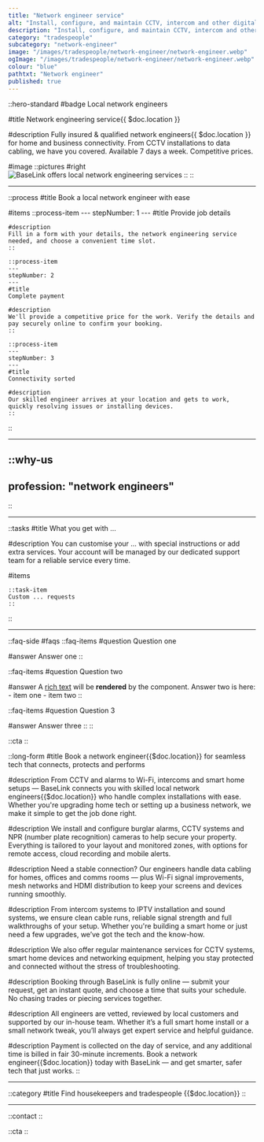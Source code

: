 ```yaml
---
title: "Network engineer service"
alt: "Install, configure, and maintain CCTV, intercom and other digital networks"
description: "Install, configure, and maintain CCTV, intercom and other digital networks"
category: "tradespeople"
subcategory: "network-engineer"
image: "/images/tradespeople/network-engineer/network-engineer.webp"
ogImage: "/images/tradespeople/network-engineer/network-engineer.webp"
colour: "blue"
pathtxt: "Network engineer"
published: true
---
```


::hero-standard
#badge
Local network engineers

#title
Network engineering service{{ $doc.location }}

#description
Fully insured & qualified network engineers{{ $doc.location }} for home and business connectivity. From CCTV installations to data cabling, we have you covered. Available 7 days a week. Competitive prices.

#image
    ::pictures
    #right
    ![BaseLink offers local network engineering services](/images/tradespeople/network-engineer/network-engineer.webp)
    ::
::

---

::process
#title
Book a local network engineer with ease

#items
    ::process-item
    ---
    stepNumber: 1
    ---
    #title
    Provide job details

    #description
    Fill in a form with your details, the network engineering service needed, and choose a convenient time slot.
    ::
    
    ::process-item
    ---
    stepNumber: 2
    ---
    #title
    Complete payment

    #description
    We'll provide a competitive price for the work. Verify the details and pay securely online to confirm your booking.
    ::

    ::process-item
    ---
    stepNumber: 3
    ---
    #title
    Connectivity sorted

    #description
    Our skilled engineer arrives at your location and gets to work, quickly resolving issues or installing devices.
    ::
::

---

::why-us
---
profession: "network engineers"
---
::

---

::tasks
#title
What you get with ...

#description
You can customise your ... with special instructions or add extra services. Your account will be managed by our dedicated support team for a reliable service every time.

#items

    ::task-item
    Custom ... requests
    ::
::

---

::faq-side
#faqs
  ::faq-items
  #question
  Question one

  #answer
  Answer one
  ::

  ::faq-items
  #question
  Question two

  #answer
  A [rich text](/services/commercial-cleaning) will be **rendered** by the component.
  Answer two is here:
    - item one
    - item two
  ::

  ::faq-items
  #question
  Question 3

  #answer
  Answer three
  ::
::

::cta
::

::long-form
#title
Book a network engineer{{$doc.location}} for seamless tech that connects, protects and performs

#description
From CCTV and alarms to Wi-Fi, intercoms and smart home setups — BaseLink connects you with skilled local network engineers{{$doc.location}} who handle complex installations with ease. Whether you're upgrading home tech or setting up a business network, we make it simple to get the job done right.

#description
We install and configure burglar alarms, CCTV systems and NPR (number plate recognition) cameras to help secure your property. Everything is tailored to your layout and monitored zones, with options for remote access, cloud recording and mobile alerts.

#description
Need a stable connection? Our engineers handle data cabling for homes, offices and comms rooms — plus Wi-Fi signal improvements, mesh networks and HDMI distribution to keep your screens and devices running smoothly.

#description
From intercom systems to IPTV installation and sound systems, we ensure clean cable runs, reliable signal strength and full walkthroughs of your setup. Whether you're building a smart home or just need a few upgrades, we’ve got the tech and the know-how.

#description
We also offer regular maintenance services for CCTV systems, smart home devices and networking equipment, helping you stay protected and connected without the stress of troubleshooting.

#description
Booking through BaseLink is fully online — submit your request, get an instant quote, and choose a time that suits your schedule. No chasing trades or piecing services together.

#description
All engineers are vetted, reviewed by local customers and supported by our in-house team. Whether it’s a full smart home install or a small network tweak, you’ll always get expert service and helpful guidance.

#description
Payment is collected on the day of service, and any additional time is billed in fair 30-minute increments. Book a network engineer{{$doc.location}} today with BaseLink — and get smarter, safer tech that just works.
::

---

::category
#title
Find housekeepers and tradespeople {{$doc.location}}
::

---

::contact
::

::cta
::